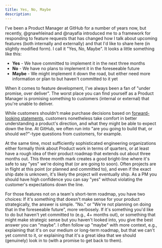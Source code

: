 ```yaml
---
title: Yes, No, Maybe
description:
---
```


I've been a Product Manager at GitHub for a number of years now, but recently, @gnawhleinad and @nayafia introduced me to a framework for responding to feature requests that has changed how I talk about upcoming features (both internally and externally) and that I'd like to share here (in slightly modified form). I call it "Yes, No, Maybe". It looks a little something like this:

* **Yes** - We have committed to implement it in the next three months
* **No** - We have no plans to implement it in the foreseeable future
* **Maybe** - We might implement it down the road, but either need more information or plan to but haven't committed to it yet

When it comes to feature development, I've always been a fan of "under promise, over deliver". The worst place you can find yourself as a Product Manager is promising something to customers (internal or external) that you're unable to deliver.

While customers shouldn't make purchase decisions based on [forward-looking statements](https://en.wikipedia.org/wiki/Forward-looking_statement), customers nonetheless take comfort in better understanding a product's direction, and what they might be able to expect down the line. At GitHub, we often run into "are you going to build that, or should we?"-type questions from customers, for example.

At the same time, most sufficiently sophisticated engineering organizations either formally think about Product work in terms of quarters, or at least have a rough idea of their product roadmap that extends out about three months out. This three month mark creates a good bright-line where it's safe to say "yes" we're doing that (or are going to soon). Often projects are in flight at this point (or planned and committed to), and even if the exact ship date is unknown, it's likely the project will eventually ship. As a PM you should have high confidence you can say "yes" without violating the customer's expectations down the line.

For those features not on a team's short-term roadmap, you have two choices: If it's something that doesn't make sense for your product strategically, the answer is simple. "No." or "We're not planning on doing that in the foreseeable future", more verbosely. If it's something you'd like to do but haven't yet committed to (e.g., 4+ months out), or something that might make strategic sense but you haven't looked into, you give the best answer you can "maybe". I often follow up "maybe" with more context, e.g., explaining that it's on our medium or long-term roadmap, but that we can't yet commit to it, or explaining that it's a great idea that we should (genuinely) look in to (with a promise to get back to them).
